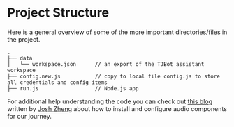 # Project Structure

Here is a general overview of some of the more important directories/files in the project.

```
.
├── data
│   └── workspace.json      // an export of the TJBot assistant workspace
├── config.new.js           // copy to local file config.js to store all credentials and config items
├── run.js                  // Node.js app
```

For additional help understanding the code you can check out [this blog](https://medium.com/unsupervised-coding/build-a-chatbot-that-cares-part-1-d1c273e17a63) written by [Josh Zheng](https://twitter.com/boxcarton) about how to install and configure audio components for our journey.
